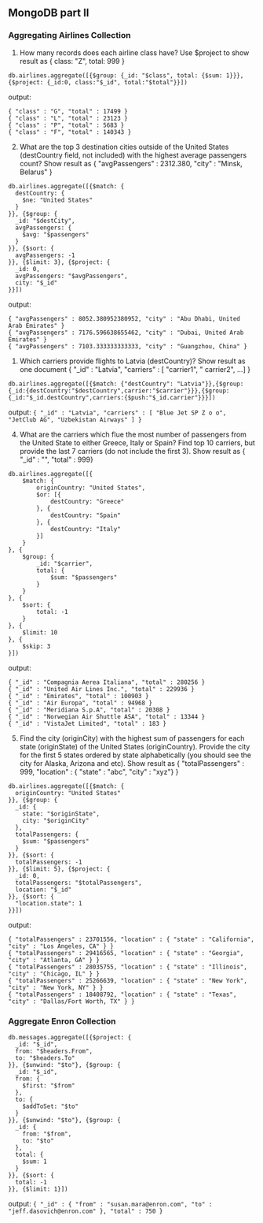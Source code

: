 ## MongoDB part II

### Aggregating Airlines Collection

1. How many records does each airline class have? Use $project to show result as { class:
"Z", total: 999 }  
  
```db.airlines.aggregate([{$group: {_id: "$class", total: {$sum: 1}}}, {$project: {_id:0, class:"$_id", total:"$total"}}])```  
  
output: 
```
{ "class" : "G", "total" : 17499 }
{ "class" : "L", "total" : 23123 }
{ "class" : "P", "total" : 5683 }
{ "class" : "F", "total" : 140343 }
```  

2. What are the top 3 destination cities outside of the United States (destCountry field, not
included) with the highest average passengers count? Show result as { "avgPassengers" :
2312.380, "city" : "Minsk, Belarus" }  

```
db.airlines.aggregate([{$match: {
  destCountry: {
    $ne: "United States"
  }
}}, {$group: {
  _id: "$destCity",
  avgPassengers: {
    $avg: "$passengers"
  }
}}, {$sort: {
  avgPassengers: -1
}}, {$limit: 3}, {$project: {
  _id: 0,
  avgPassengers: "$avgPassengers",
  city: "$_id"
}}])
```  

output:  

```
{ "avgPassengers" : 8052.380952380952, "city" : "Abu Dhabi, United Arab Emirates" }
{ "avgPassengers" : 7176.596638655462, "city" : "Dubai, United Arab Emirates" }
{ "avgPassengers" : 7103.333333333333, "city" : "Guangzhou, China" }
```  


1. Which carriers provide flights to Latvia (destCountry)? Show result as one document {
"_id" : "Latvia", "carriers" : [ "carrier1", " carrier2", …] }  

```db.airlines.aggregate([{$match: {"destCountry": "Latvia"}},{$group:{_id:{destCountry:"$destCountry",carrier:"$carrier"}}},{$group:{_id:"$_id.destCountry",carriers:{$push:"$_id.carrier"}}}])```  

output: ```{ "_id" : "Latvia", "carriers" : [ "Blue Jet SP Z o o", "JetClub AG", "Uzbekistan Airways" ] }```  


4. What are the carriers which flue the most number of passengers from the United State to either
Greece, Italy or Spain? Find top 10 carriers, but provide the last 7 carriers (do not include the
first 3). Show result as { "_id" : "<carrier>", "total" : 999}  

```
db.airlines.aggregate([{
    $match: {
        originCountry: "United States",
        $or: [{
            destCountry: "Greece"
        }, {
            destCountry: "Spain"
        }, {
            destCountry: "Italy"
        }]
    }
}, {
    $group: {
        _id: "$carrier",
        total: {
            $sum: "$passengers"
        }
    }
}, {
    $sort: {
        total: -1
    }
}, {
    $limit: 10
}, {
    $skip: 3
}])
```  
output: 
```
{ "_id" : "Compagnia Aerea Italiana", "total" : 280256 }
{ "_id" : "United Air Lines Inc.", "total" : 229936 }
{ "_id" : "Emirates", "total" : 100903 }
{ "_id" : "Air Europa", "total" : 94968 }
{ "_id" : "Meridiana S.p.A", "total" : 20308 }
{ "_id" : "Norwegian Air Shuttle ASA", "total" : 13344 }
{ "_id" : "VistaJet Limited", "total" : 183 }
```  

5. Find the city (originCity) with the highest sum of passengers for each state (originState)
of the United States (originCountry). Provide the city for the first 5 states ordered by state
alphabetically (you should see the city for Alaska, Arizona and etc). Show result as {
"totalPassengers" : 999, "location" : { "state" : "abc", "city" : "xyz"} }  
```
db.airlines.aggregate([{$match: {
  originCountry: "United States"
}}, {$group: {
  _id: {
    state: "$originState",
    city: "$originCity"
  },
  totalPassengers: {
    $sum: "$passengers"
  }
}}, {$sort: {
  totalPassengers: -1
}}, {$limit: 5}, {$project: {
  _id: 0,
  totalPassengers: "$totalPassengers",
  location: "$_id"
}}, {$sort: {
  "location.state": 1
}}])
```  
output: 
```
{ "totalPassengers" : 23701556, "location" : { "state" : "California", "city" : "Los Angeles, CA" } }
{ "totalPassengers" : 29416565, "location" : { "state" : "Georgia", "city" : "Atlanta, GA" } }
{ "totalPassengers" : 28035755, "location" : { "state" : "Illinois", "city" : "Chicago, IL" } }
{ "totalPassengers" : 25266639, "location" : { "state" : "New York", "city" : "New York, NY" } }
{ "totalPassengers" : 18408792, "location" : { "state" : "Texas", "city" : "Dallas/Fort Worth, TX" } }
```  

### Aggregate Enron Collection

```
db.messages.aggregate([{$project: {
  _id: "$_id",
  from: "$headers.From",
  to: "$headers.To"
}}, {$unwind: "$to"}, {$group: {
  _id: "$_id",
  from: {
    $first: "$from"
  },
  to: {
    $addToSet: "$to"
  }
}}, {$unwind: "$to"}, {$group: {
  _id: {
    from: "$from",
    to: "$to"
  },
  total: {
    $sum: 1
  }
}}, {$sort: {
  total: -1
}}, {$limit: 1}])
```

output: 
```{ "_id" : { "from" : "susan.mara@enron.com", "to" : "jeff.dasovich@enron.com" }, "total" : 750 }```
